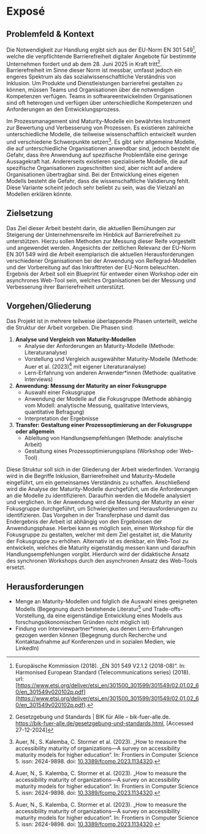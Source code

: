 # Exposé

## Problemfeld & Kontext

Die Notwendigkeit zur Handlung ergibt sich aus der EU-Norm EN 301 549[^en-301-549], welche die verpflichtende Barrierefreiheit digitaler Angebote für bestimmte Unternehmen fordert und ab dem 28. Juni 2025 in Kraft tritt[^bik-fuer-alle]. Barrierefreiheit im Sinne dieser Norm ist messbar, umfasst jedoch ein engeres Spektrum als das sozialwissenschaftliche Verständnis von Inklusion. Um Produkte und Dienstleistungen barrierefrei gestalten zu können, müssen Teams und Organisationen über die notwendigen Kompetenzen verfügen. Teams in softwareentwickelnden Organisationen sind oft heterogen und verfügen über unterschiedliche Kompetenzen und Anforderungen an den Entwicklungsprozess.

Im Prozessmanagement sind Maturity-Modelle ein bewährtes Instrument zur Bewertung und Verbesserung von Prozessen. Es existieren zahlreiche unterschiedliche Modelle, die teilweise wissenschaftlich entwickelt wurden und verschiedene Schwerpunkte setzen[^a11y-maturity-modells]. Es gibt sehr allgemeine Modelle, die auf unterschiedliche Organisationen anwendbar sind, jedoch besteht die Gefahr, dass ihre Anwendung auf spezifische Problemfälle eine geringe Aussagekraft hat. Andererseits existieren spezialisierte Modelle, die auf spezifische Organisationen zugeschnitten sind, aber nicht auf andere Organisationen übertragbar sind. Bei der Entwicklung eines eigenen Modells besteht die Gefahr, dass die wissenschaftliche Validierung fehlt. Diese Variante scheint jedoch sehr beliebt zu sein, was die Vielzahl an Modellen erklären könnte.

## Zielsetzung

Das Ziel dieser Arbeit besteht darin, die aktuellen Bemühungen zur Steigerung der Unternehmensreife im Hinblick auf Barrierefreiheit zu unterstützen. Hierzu sollen Methoden zur Messung dieser Reife vorgestellt und angewendet werden. Angesichts der zeitlichen Relevanz der EU-Norm EN 301 549 wird die Arbeit exemplarisch die aktuellen Herausforderungen verschiedener Organisationen bei der Anwendung von Reifegrad-Modellen und der Vorbereitung auf das Inkrafttreten der EU-Norm beleuchten. Ergebnis der Arbeit soll ein Blueprint für entweder einen Workshop oder ein asynchrones Web-Tool sein, welches Organisationen bei der Messung und Verbesserung ihrer Barrierefreiheit unterstützt.

## Vorgehen/Gliederung

Das Projekt ist in mehrere teilweise überlappende Phasen unterteilt, welche die Struktur der Arbeit vorgeben. Die Phasen sind:

1. **Analyse und Vergleich von Maturity-Modellen**
   * Analyse der Anforderungen an Maturity-Modelle (Methode: Literaturanalyse)
   * Vorstellung und Vergleich ausgewählter Maturity-Modelle (Methode: Auer et al. (2023)[^a11y-maturity-modells] mit eigener Literaturanalyse)
   * Lern-Erfahrung von anderen Anwender*innen (Methode: qualitative Interviews)
2. **Anwendung: Messung der Maturity an einer Fokusgruppe**
   * Auswahl einer Fokusgruppe
   * Anwendung der Modelle auf die Fokusgruppe (Methode abhängig vom Modell: analytische Messung, qualitative Interviews, quantitative Befragung)
   * Interpretation der Ergebnisse
3. **Transfer: Gestaltung einer Prozessoptimierung an der Fokusgruppe oder allgemein**
   * Ableitung von Handlungsempfehlungen (Methode: analytische Arbeit)
   * Gestaltung eines Prozessoptimierungsplans (Workshop oder Web-Tool)

Diese Struktur soll sich in der Gliederung der Arbeit wiederfinden. Vorrangig wird in die Begriffe Inklusion, Barrierefreiheit und Maturity-Modelle eingeführt, um ein gemeinsames Verständnis zu schaffen. Anschließend wird die Analyse der Maturity-Modelle durchgeführt, um die Anforderungen an die Modelle zu identifizieren. Daraufhin werden die Modelle analysiert und verglichen. In der Anwendung wird die Messung der Maturity an einer Fokusgruppe durchgeführt, um Schwierigkeiten und Herausforderungen zu identifizieren. Das Vorgehen in der Transferphase und damit das Endergebnis der Arbeit ist abhängig von den Ergebnissen der Anwendungsphase. Hierbei kann es möglich sein, einen Workshop für die Fokusgruppe zu gestalten, welcher mit dem Ziel gestaltet ist, die Maturity der Fokusgruppe zu erhöhen. Alternativ ist es denkbar, ein Web-Tool zu entwickeln, welches die Maturity eigenständig messen kann und daraufhin Handlungsempfehlungen vorgibt. Hierdurch wird der didaktische Ansatz des synchronen Workshops durch den asynchronen Ansatz des Web-Tools ersetzt.

## Herausforderungen

* Menge an Maturity-Modellen und folglich die Auswahl eines geeigneten Modells (Begegnung durch bestehende Literatur[^a11y-maturity-modells] und Trade-offs-Vorstellung, da eine eigenständige Entwicklung eines Modells aus forschungsökonomischen Gründen nicht möglich ist)
* Findung von Interviewpartner*innen, aus denen Lern-Erfahrungen gezogen werden können (Begegnung durch Recherche und Kontaktaufnahme auf Konferenzen und in sozialen Medien, wie LinkedIn)

[^en-301-549]: Europäische Kommission (2018). „EN 301 549 V2.1.2 (2018-08)“. In: Harmonised European Standard (Telecommunications series) (2018). url: [https://www.etsi.org/deliver/etsi_en/301500_301599/301549/02.01.02_60/en_301549v020102p.pdf](https://www.etsi.org/deliver/etsi_en/301500_301599/301549/02.01.02_60/en_301549v020102p.pdf).

[^a11y-maturity-modells]: Auer, N., S. Kalemba, C. Stormer et al. (2023). „How to measure the accessibility maturity of organizations—A survey on accessibility maturity models for higher education“. In: Frontiers in Computer Science 5. issn: 2624-9898. doi: [10.3389/fcomp.2023.1134320](https://doi.org/10.3389/fcomp.2023.1134320).

[^bik-fuer-alle]: Gesetzgebung und Standards | BIK für Alle – bik-fuer-alle.de. <https://bik-fuer-alle.de/gesetzgebung-und-standards.html>, [Accessed 27-12-2024]
